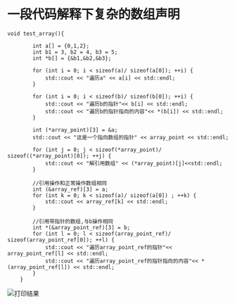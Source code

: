 # 一段代码解释下复杂的数组声明
	void test_array(){
        
            int a[] = {0,1,2};
            int b1 = 3, b2 = 4, b3 = 5;
            int *b[] = {&b1,&b2,&b3};
        
            for (int i = 0; i < sizeof(a)/ sizeof(a[0]); ++i) {
                std::cout << "遍历a" << a[i] << std::endl;
            }
        
            for (int i = 0; i < sizeof(b)/ sizeof(b[0]); ++i) {
                std::cout << "遍历b的指针"<< b[i] << std::endl;
                std::cout << "遍历b的指针指向的内容"<< *(b[i]) << std::endl;
            }
        
            int (*array_point)[3] = &a;
            std::cout << "这是一个指向数组的指针" << array_point << std::endl;
        
            for (int j = 0; j < sizeof(*array_point)/ sizeof((*array_point)[0]); ++j) {
                std::cout << "解引用数组" << (*array_point)[j]<<std::endl;
            }
        
            //引用操作和正常操作数组相同
            int (&array_ref)[3] = a;
            for (int k = 0; k < sizeof(a)/ sizeof(a[0]) ; ++k) {
                std::cout << array_ref[k] << std::endl;
            }
        
            //引用带指针的数组,与b操作相同
            int *(&array_point_ref)[3] = b;
            for (int l = 0; l < sizeof(array_point_ref)/ sizeof(array_point_ref[0]); ++l) {
                std::cout << "遍历array_point_ref的指针"<< array_point_ref[l] << std::endl;
                std::cout << "遍历array_point_ref的指针指向的内容"<< *(array_point_ref[l]) << std::endl;
            }
        }
        
![打印结果](https://github.com/RPGLiker/StudyBlog/blob/master/%E5%AD%A6%E4%B9%A0%E7%AC%94%E8%AE%B0/C%2B%2B/%E5%9B%BE%E7%89%87/%E4%B8%80%E6%AE%B5%E4%BB%A3%E7%A0%81%E8%A7%A3%E9%87%8A%E5%A4%8D%E6%9D%82%E7%9A%84%E6%95%B0%E7%BB%84%E5%A3%B0%E6%98%8E%202017-12-24%20%E4%B8%8A%E5%8D%8811.56.47.png)